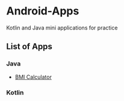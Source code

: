 # Android-Apps
Kotlin and Java mini applications for practice

## List of Apps

### Java 

- [BMI Calculator](BMICalculator/)

### Kotlin 
